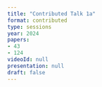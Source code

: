 ```yaml
---
title: "Contributed Talk 1a"
format: contributed
type: sessions
year: 2024
papers:
- 43
- 124
videoId: null
presentation: null
draft: false
---
```

